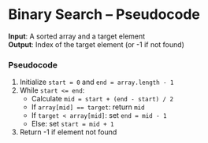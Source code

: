 # Binary Search – Pseudocode

**Input**: A sorted array and a target element  
**Output**: Index of the target element (or -1 if not found)

### Pseudocode

1. Initialize `start = 0` and `end = array.length - 1`
2. While `start <= end`:
    - Calculate `mid = start + (end - start) / 2`
    - If `array[mid] == target`: return `mid`
    - If `target < array[mid]`: set `end = mid - 1`
    - Else: set `start = mid + 1`
3. Return -1 if element not found
